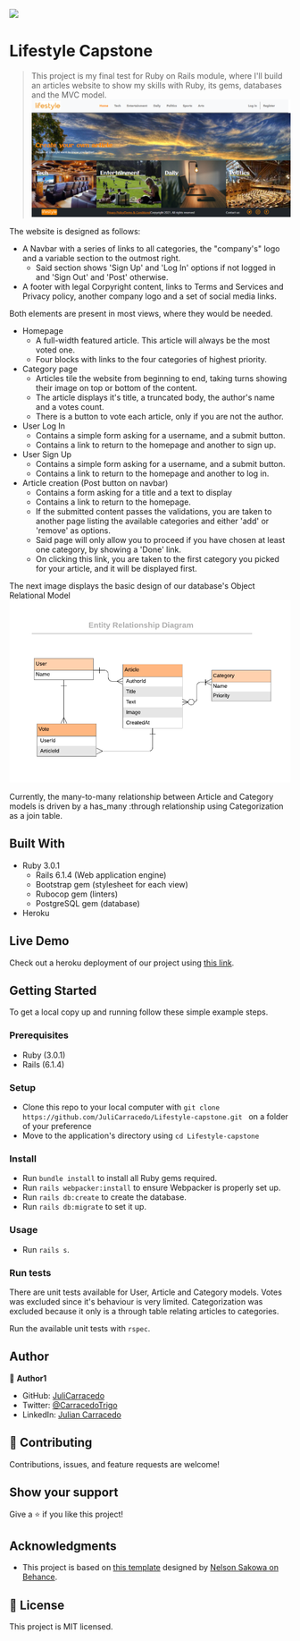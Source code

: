 ![](https://img.shields.io/badge/Microverse-blueviolet)

# Lifestyle Capstone

> This project is my final test for Ruby on Rails module, where I'll build an articles website to show my skills with Ruby, its gems, databases and the MVC model. 
![screenshot](./lib/assets/homepage.PNG)

The website is designed as follows:
- A Navbar with a series of links to all categories, the "company's" logo and a variable section to the outmost right.
    - Said section shows 'Sign Up' and 'Log In' options if not logged in and 'Sign Out' and 'Post' otherwise.
- A footer with legal Corpyright content, links to Terms and Services and Privacy policy, another company logo and a set of social media links.

Both elements are present in most views, where they would be needed.

- Homepage
    - A full-width featured article. This article will always be the most voted one.
    - Four blocks with links to the four categories of highest priority.
- Category page 
    - Articles tile the website from beginning to end, taking turns showing their image on top or bottom of the content.
    - The article displays it's title, a truncated body, the author's name and a votes count.
    - There is a button to vote each article, only if you are not the author.
- User Log In
    - Contains a simple form asking for a username, and a submit button.
    - Contains a link to return to the homepage and another to sign up.
- User Sign Up
    - Contains a simple form asking for a username, and a submit button.
    - Contains a link to return to the homepage and another to log in.
- Article creation (Post button on navbar)
    - Contains a form asking for a title and a text to display
    - Contains a link to return to the homepage.
    - If the submitted content passes the validations, you are taken to another page listing the available categories and either 'add' or 'remove' as options.
    - Said page will only allow you to proceed if you have chosen at least one category, by showing a 'Done' link.
    - On clicking this link, you are taken to the first category you picked for your article, and it will be displayed first.

The next image displays the basic design of our database's Object Relational Model
![screenshot](./lib/assets/ERD_capstone.png)

Currently, the many-to-many relationship between Article and Category models is driven by a has_many :through relationship using Categorization as a join table.

## Built With

- Ruby 3.0.1
    - Rails 6.1.4 (Web application engine)
    - Bootstrap gem (stylesheet for each view)
    - Rubocop gem (linters)
    - PostgreSQL gem (database)
- Heroku 

## Live Demo
Check out a heroku deployment of our project using [this link](still-taiga-55928.herokuapp.com).


## Getting Started

To get a local copy up and running follow these simple example steps.

### Prerequisites
   - Ruby (3.0.1)
   - Rails (6.1.4)
### Setup
   - Clone this repo to your local computer with `git clone https://github.com/JuliCarracedo/Lifestyle-capstone.git ` on a folder of your preference
   - Move to the application's directory using `cd Lifestyle-capstone`
   
### Install
- Run `bundle install` to install all Ruby gems required.
- Run `rails webpacker:install` to ensure Webpacker is properly set up.
- Run `rails db:create` to create the database.
- Run `rails db:migrate` to set it up.
### Usage
- Run `rails s`.
### Run tests
There are unit tests available for User, Article and Category models. Votes was excluded since it's behaviour is very limited. Categorization was excluded because it only is a through table relating articles to categories.

Run the available unit tests with `rspec`.

## Author

👤 **Author1**

- GitHub: [JuliCarracedo](https://github.com/JuliCarracedo)
- Twitter: [@CarracedoTrigo](https://twitter.com/CarracedoTrigo)
- LinkedIn: [Julian Carracedo](https://linkedin.com/in/julian-carracedo/)

## 🤝 Contributing

Contributions, issues, and feature requests are welcome!


## Show your support

Give a ⭐️ if you like this project!

## Acknowledgments

- This project is based on [this template](https://www.behance.net/gallery/14554909/liFEsTlye-Mobile-version) designed by [Nelson Sakowa on Behance](https://www.behance.net/sakwadesignstudio).

## 📝 License

This project is MIT licensed.
